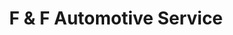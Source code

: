 ---
title: "F & F Automotive Service"
url: /rice-lake/f-und-f-automotive-service/
shop: Autowerkstatt
---